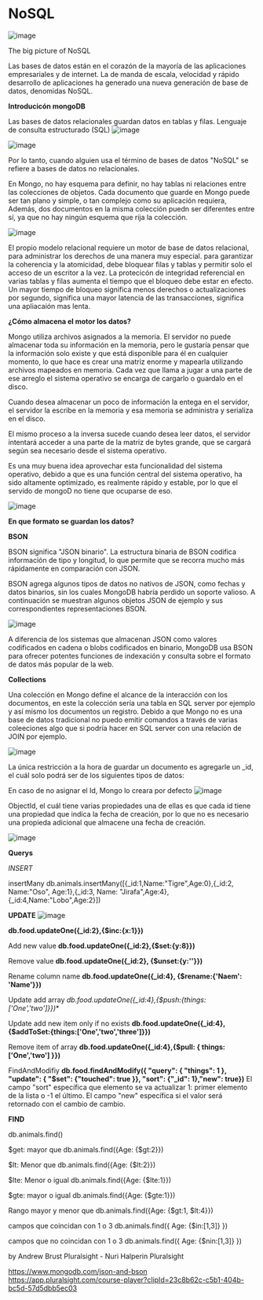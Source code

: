 # NoSQL



![image](https://github.com/johanalex566/NoSQL/assets/40399697/9efb343d-c8ec-496a-9b85-5b80ccc4c08f)


The big picture of NoSQL

Las bases de datos están en el corazón de la mayoría de las aplicaciones empresariales y de internet.
La de manda de escala, velocidad y rápido desarrollo de aplicaciones ha generado una nueva generación de base de datos,
denomidas NoSQL.

**Introducicón mongoDB**


Las bases de datos relacionales guardan datos en tablas y filas. Lenguaje de consulta estructurado (SQL)
![image](https://github.com/johanalex566/NoSQL/assets/40399697/df7ae18a-f056-4f02-a7ba-84062f7a9292)

![image](https://github.com/johanalex566/NoSQL/assets/40399697/e70cbfd9-c997-480d-8938-182bc3cc51af)

Por lo tanto, cuando alguien usa el término de bases de datos "NoSQL" se refiere a bases de datos no relacionales.

En Mongo, no hay esquema para definir, no hay tablas ni relaciones entre las colecciones de objetos.
Cada documento que guarde en Mongo puede ser tan plano y simple, o tan complejo como su aplicación requiera,
Además, dos documentos en la misma colección puedn ser diferentes entre sí, ya que no hay ningún esquema que rija la colección.

![image](https://github.com/johanalex566/NoSQL/assets/40399697/74b9f398-2080-429f-952a-2580b79d7753)

El propio modelo relacional requiere un motor de base de datos relacional, para administrar los derechos de una manera muy especial.
para garantizar la coherencia y la atomicidad, debe bloquear filas y tablas y permitir solo el acceso de un escritor a la vez.
La protecicón de integridad referencial en varias tablas y filas aumenta el tiempo que el bloqueo debe estar en efecto.
Un mayor tiempo de bloqueo significa menos derechos o actualizaciones por segundo, significa una mayor latencia de las transacciones,
significa una apliacaión mas lenta.

**¿Cómo almacena el motor los datos?**

Mongo utiliza archivos asignados a la memoria.
El servidor no puede almacenar toda su información en la memoria, 
pero le gustaría pensar que la información solo existe y que está disponible para él en cualquier momento, lo que hace
es crear una matriz enorme y mapearla utilizando archivos mapeados en memoria.
Cada vez que llama a jugar a una parte de ese arreglo el sistema operativo se encarga de cargarlo o guardalo en el disco.

Cuando desea almacenar un poco de información la entega en el servidor, el servidor la escribe en la memoria y esa memoria se 
administra y serializa en el disco.

El mismo proceso a la inversa sucede cuando desea leer datos, el servidor intentará acceder a una parte de la matriz de bytes grande,
que se cargará según sea necesario desde el sistema operativo.

Es una muy buena idea aprovechar esta funcionalidad del sistema operativo, debido a que es una función central del sistema operativo,
ha sido altamente optimizado, es realmente rápido y estable, por lo que el servido de mongoD no tiene que ocuparse de eso.

![image](https://github.com/johanalex566/NoSQL/assets/40399697/e1037dde-00ca-46c6-b987-d24e269c2b46)

**En que formato se guardan los datos?**

**BSON**

BSON significa "JSON binario". La estructura binaria de BSON codifica información de tipo y longitud, lo que permite que se recorra mucho más rápidamente en comparación con JSON.

BSON agrega algunos tipos de datos no nativos de JSON, como fechas y datos binarios, sin los cuales MongoDB habría perdido un soporte valioso.
A continuación se muestran algunos objetos JSON de ejemplo y sus correspondientes representaciones BSON.

![image](https://github.com/johanalex566/NoSQL/assets/40399697/ba087095-0bba-42a0-9977-6a901dbec3e5)

A diferencia de los sistemas que almacenan JSON como valores codificados en cadena o blobs codificados en binario, MongoDB usa BSON para ofrecer potentes funciones de indexación y consulta sobre el formato de datos más popular de la web.

**Collections**

Una colección en Mongo define el alcance de la interacción con los documentos, en este la colección sería una tabla en SQL server por ejemplo y así mismo los documentos un registro.
Debido a que Mongo no es una base de datos tradicional no puedo emitir comandos a través de varias coleeciones algo que si podría hacer en SQL server con una relación de JOIN por ejemplo.

![image](https://github.com/johanalex566/NoSQL/assets/40399697/f4de80b9-2ae5-4844-9558-35b782385562)

La única restricción a la hora de guardar un documento es agregarle un _id, el cuál solo podrá ser de los siguientes tipos de datos:

En caso de no asignar el Id, Mongo lo creara por defecto
![image](https://github.com/johanalex566/NoSQL/assets/40399697/477429cc-eaea-4a04-a99b-ad7593a29fe4)

ObjectId, el cuál tiene varias propiedades una de ellas es que cada id tiene una propiedad que indica la fecha de creación, por lo que no es necesario una propieda adicional que almacene una fecha de creación.

![image](https://github.com/johanalex566/NoSQL/assets/40399697/c5b0db6a-119b-4d26-97ca-10a0acc45ba4)

**Querys**

*INSERT*

insertMany
db.animals.insertMany([{_id:1,Name:"Tigre",Age:0},{_id:2, Name:"Oso", Age:1},{_id:3, Name: "Jirafa",Age:4},{_id:4,Name:"Lobo",Age:2}])

**UPDATE**
![image](https://github.com/johanalex566/NoSQL/assets/40399697/2d1e222b-0d6b-4f8e-ae16-0bc37fb4d376)

**db.food.updateOne({_id:2},{$inc:{x:1}})**

Add new value
**db.food.updateOne({_id:2},{$set:{y:8}})**

Remove value
 **db.food.updateOne({_id:2}, {$unset:{y:''}})**

Rename column name
**db.food.updateOne({_id:4}, {$rename:{'Naem': 'Name'}})**

Update add array
*db.food.updateOne({_id:4},{$push:{things:['One','two']}})**

Update add new item only if no exists
**db.food.updateOne({_id:4},{$addToSet:{things:['One','two','three']}})**

Remove item of array
**db.food.updateOne({_id:4},{$pull: { things: ['One','two'] }})**

FindAndModifiy
**db.food.findAndModify({ "query": { "things": 1 }, "update": { "$set": {"touched": true  }}, "sort": {"_id": 1},"new": true})**
El campo "sort" específica que elemento se va actualizar 1: primer elemento de la lista o -1 el último.
El campo "new" específica si el valor será retornado con el cambio de cambio.

**FIND**

db.animals.find()

$get: mayor que
db.animals.find({Age: {$gt:2}})

$lt: Menor que
db.animals.find({Age: {$lt:2}})

$lte: Menor o igual
db.animals.find({Age: {$lte:1}})

$gte: mayor o igual
db.animals.find({Age: {$gte:1}})

Rango mayor y menor que
db.animals.find({Age: {$gt:1, $lt:4}})

campos que coincidan con 1 o 3
db.animals.find({ Age: {$in:[1,3]} })

campos que no coincidan con 1 o 3
db.animals.find({ Age: {$nin:[1,3]} })

by 
 Andrew Brust Pluralsight -
 Nuri Halperin Pluralsight

https://www.mongodb.com/json-and-bson
https://app.pluralsight.com/course-player?clipId=23c8b62c-c5b1-404b-bc5d-57d5dbb5ec03
